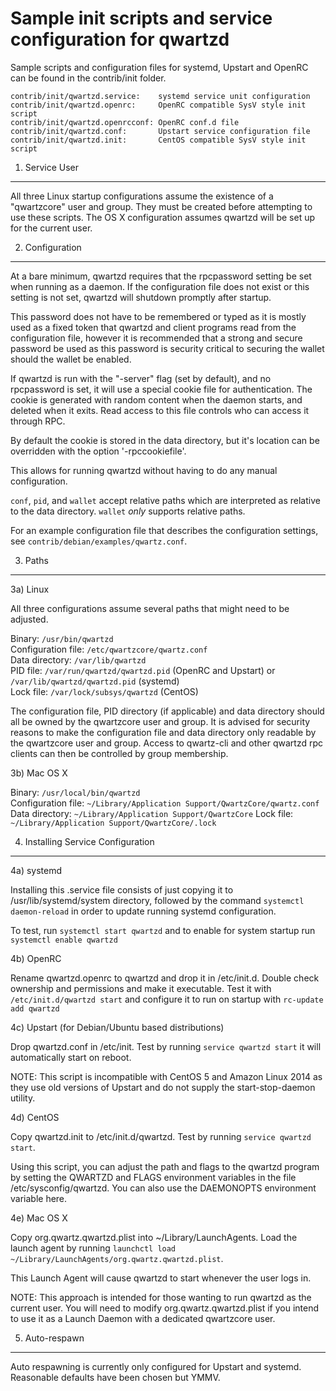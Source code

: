 Sample init scripts and service configuration for qwartzd
==========================================================

Sample scripts and configuration files for systemd, Upstart and OpenRC
can be found in the contrib/init folder.

    contrib/init/qwartzd.service:    systemd service unit configuration
    contrib/init/qwartzd.openrc:     OpenRC compatible SysV style init script
    contrib/init/qwartzd.openrcconf: OpenRC conf.d file
    contrib/init/qwartzd.conf:       Upstart service configuration file
    contrib/init/qwartzd.init:       CentOS compatible SysV style init script

1. Service User
---------------------------------

All three Linux startup configurations assume the existence of a "qwartzcore" user
and group.  They must be created before attempting to use these scripts.
The OS X configuration assumes qwartzd will be set up for the current user.

2. Configuration
---------------------------------

At a bare minimum, qwartzd requires that the rpcpassword setting be set
when running as a daemon.  If the configuration file does not exist or this
setting is not set, qwartzd will shutdown promptly after startup.

This password does not have to be remembered or typed as it is mostly used
as a fixed token that qwartzd and client programs read from the configuration
file, however it is recommended that a strong and secure password be used
as this password is security critical to securing the wallet should the
wallet be enabled.

If qwartzd is run with the "-server" flag (set by default), and no rpcpassword is set,
it will use a special cookie file for authentication. The cookie is generated with random
content when the daemon starts, and deleted when it exits. Read access to this file
controls who can access it through RPC.

By default the cookie is stored in the data directory, but it's location can be overridden
with the option '-rpccookiefile'.

This allows for running qwartzd without having to do any manual configuration.

`conf`, `pid`, and `wallet` accept relative paths which are interpreted as
relative to the data directory. `wallet` *only* supports relative paths.

For an example configuration file that describes the configuration settings,
see `contrib/debian/examples/qwartz.conf`.

3. Paths
---------------------------------

3a) Linux

All three configurations assume several paths that might need to be adjusted.

Binary:              `/usr/bin/qwartzd`  
Configuration file:  `/etc/qwartzcore/qwartz.conf`  
Data directory:      `/var/lib/qwartzd`  
PID file:            `/var/run/qwartzd/qwartzd.pid` (OpenRC and Upstart) or `/var/lib/qwartzd/qwartzd.pid` (systemd)  
Lock file:           `/var/lock/subsys/qwartzd` (CentOS)  

The configuration file, PID directory (if applicable) and data directory
should all be owned by the qwartzcore user and group.  It is advised for security
reasons to make the configuration file and data directory only readable by the
qwartzcore user and group.  Access to qwartz-cli and other qwartzd rpc clients
can then be controlled by group membership.

3b) Mac OS X

Binary:              `/usr/local/bin/qwartzd`  
Configuration file:  `~/Library/Application Support/QwartzCore/qwartz.conf`  
Data directory:      `~/Library/Application Support/QwartzCore`
Lock file:           `~/Library/Application Support/QwartzCore/.lock`

4. Installing Service Configuration
-----------------------------------

4a) systemd

Installing this .service file consists of just copying it to
/usr/lib/systemd/system directory, followed by the command
`systemctl daemon-reload` in order to update running systemd configuration.

To test, run `systemctl start qwartzd` and to enable for system startup run
`systemctl enable qwartzd`

4b) OpenRC

Rename qwartzd.openrc to qwartzd and drop it in /etc/init.d.  Double
check ownership and permissions and make it executable.  Test it with
`/etc/init.d/qwartzd start` and configure it to run on startup with
`rc-update add qwartzd`

4c) Upstart (for Debian/Ubuntu based distributions)

Drop qwartzd.conf in /etc/init.  Test by running `service qwartzd start`
it will automatically start on reboot.

NOTE: This script is incompatible with CentOS 5 and Amazon Linux 2014 as they
use old versions of Upstart and do not supply the start-stop-daemon utility.

4d) CentOS

Copy qwartzd.init to /etc/init.d/qwartzd. Test by running `service qwartzd start`.

Using this script, you can adjust the path and flags to the qwartzd program by
setting the QWARTZD and FLAGS environment variables in the file
/etc/sysconfig/qwartzd. You can also use the DAEMONOPTS environment variable here.

4e) Mac OS X

Copy org.qwartz.qwartzd.plist into ~/Library/LaunchAgents. Load the launch agent by
running `launchctl load ~/Library/LaunchAgents/org.qwartz.qwartzd.plist`.

This Launch Agent will cause qwartzd to start whenever the user logs in.

NOTE: This approach is intended for those wanting to run qwartzd as the current user.
You will need to modify org.qwartz.qwartzd.plist if you intend to use it as a
Launch Daemon with a dedicated qwartzcore user.

5. Auto-respawn
-----------------------------------

Auto respawning is currently only configured for Upstart and systemd.
Reasonable defaults have been chosen but YMMV.
